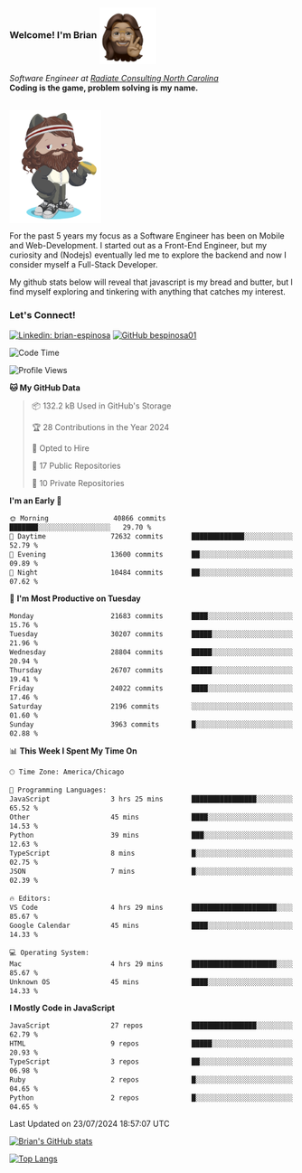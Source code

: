 ###  Welcome! I'm Brian <img align="center" src="https://github.com/bespinosa01/bespinosa01/blob/main/assets/peace-animoji.png" height="100" /></h2>
<p><em>Software Engineer at <a href="https://www.radiateconsulting.coop/north-carolina-tech-coop">Radiate Consulting North Carolina</a>
 <br/>
<!-- </br>Developer Consultant at <a href="https://codethedream.org/">Code The Dream</a> -->
</em> <b>Coding is the game, problem solving is my name.</b></p>

<br/>


 <img align="center" src="https://github.com/bespinosa01/bespinosa01/blob/main/assets/octo-me.png" height="200" /> 
 <p>
 For the past 5 years my focus as a Software Engineer has been on Mobile and Web-Development. I started out as a Front-End Engineer, but my curiosity and (Nodejs) eventually led me to explore the backend and now I consider myself a Full-Stack Developer.
</p>
<p>
 My github stats below will reveal that javascript is my bread and butter, but I find myself exploring and tinkering with anything that catches my interest. 
 </p>
 
 
### Let's Connect!

[![Linkedin: brian-espinosa](https://img.shields.io/badge/-brian--espinosa-blue?style=flat-square&logo=Linkedin&logoColor=white&link=https://www.linkedin.com/in/brian-espinosa/)](https://www.linkedin.com/in/brian-espinosa/)
[![GitHub bespinosa01](https://img.shields.io/github/followers/bespinosa01?label=follow&style=social)](https://github.com/bespinosa01)



<!--START_SECTION:waka-->
![Code Time](http://img.shields.io/badge/Code%20Time-1%2C593%20hrs%2022%20mins-blue)

![Profile Views](http://img.shields.io/badge/Profile%20Views-0-blue)

**🐱 My GitHub Data** 

> 📦 132.2 kB Used in GitHub's Storage 
 > 
> 🏆 28 Contributions in the Year 2024
 > 
> 💼 Opted to Hire
 > 
> 📜 17 Public Repositories 
 > 
> 🔑 10 Private Repositories 
 > 
**I'm an Early 🐤** 

```text
🌞 Morning                40866 commits       ███████░░░░░░░░░░░░░░░░░░   29.70 % 
🌆 Daytime                72632 commits       █████████████░░░░░░░░░░░░   52.79 % 
🌃 Evening                13600 commits       ██░░░░░░░░░░░░░░░░░░░░░░░   09.89 % 
🌙 Night                  10484 commits       ██░░░░░░░░░░░░░░░░░░░░░░░   07.62 % 
```
📅 **I'm Most Productive on Tuesday** 

```text
Monday                   21683 commits       ████░░░░░░░░░░░░░░░░░░░░░   15.76 % 
Tuesday                  30207 commits       █████░░░░░░░░░░░░░░░░░░░░   21.96 % 
Wednesday                28804 commits       █████░░░░░░░░░░░░░░░░░░░░   20.94 % 
Thursday                 26707 commits       █████░░░░░░░░░░░░░░░░░░░░   19.41 % 
Friday                   24022 commits       ████░░░░░░░░░░░░░░░░░░░░░   17.46 % 
Saturday                 2196 commits        ░░░░░░░░░░░░░░░░░░░░░░░░░   01.60 % 
Sunday                   3963 commits        █░░░░░░░░░░░░░░░░░░░░░░░░   02.88 % 
```


📊 **This Week I Spent My Time On** 

```text
🕑︎ Time Zone: America/Chicago

💬 Programming Languages: 
JavaScript               3 hrs 25 mins       ████████████████░░░░░░░░░   65.52 % 
Other                    45 mins             ████░░░░░░░░░░░░░░░░░░░░░   14.53 % 
Python                   39 mins             ███░░░░░░░░░░░░░░░░░░░░░░   12.63 % 
TypeScript               8 mins              █░░░░░░░░░░░░░░░░░░░░░░░░   02.75 % 
JSON                     7 mins              █░░░░░░░░░░░░░░░░░░░░░░░░   02.39 % 

🔥 Editors: 
VS Code                  4 hrs 29 mins       █████████████████████░░░░   85.67 % 
Google Calendar          45 mins             ████░░░░░░░░░░░░░░░░░░░░░   14.33 % 

💻 Operating System: 
Mac                      4 hrs 29 mins       █████████████████████░░░░   85.67 % 
Unknown OS               45 mins             ████░░░░░░░░░░░░░░░░░░░░░   14.33 % 
```

**I Mostly Code in JavaScript** 

```text
JavaScript               27 repos            ████████████████░░░░░░░░░   62.79 % 
HTML                     9 repos             █████░░░░░░░░░░░░░░░░░░░░   20.93 % 
TypeScript               3 repos             ██░░░░░░░░░░░░░░░░░░░░░░░   06.98 % 
Ruby                     2 repos             █░░░░░░░░░░░░░░░░░░░░░░░░   04.65 % 
Python                   2 repos             █░░░░░░░░░░░░░░░░░░░░░░░░   04.65 % 
```




 Last Updated on 23/07/2024 18:57:07 UTC
<!--END_SECTION:waka-->


<!--  Github STATS -->
[![Brian's GitHub stats](https://github-readme-stats.vercel.app/api?username=bespinosa01&hide=stars,contribs&count_private=true&show_icons=true)](https://github.com/anuraghazra/github-readme-stats)

[![Top Langs](https://github-readme-stats.vercel.app/api/top-langs/?username=bespinosa01&layout=compact)](https://github.com/anuraghazra/github-readme-stats)



<!--
**bespinosa01/bespinosa01** is a ✨ _special_ ✨ repository because its `README.md` (this file) appears on your GitHub profile.

Here are some ideas to get you started:

- 🔭 I’m currently working on ...
- 🌱 I’m currently learning ...
- 👯 I’m looking to collaborate on ...
- 🤔 I’m looking for help with ...
- 💬 Ask me about ...
- 📫 How to reach me: ...
- 😄 Pronouns: ...
- ⚡ Fun fact: ...
-->
